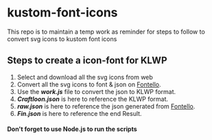 # kustom-font-icons
This repo is to maintain a temp work as reminder for steps to follow to convert svg icons to kustom font icons

## Steps to create a icon-font for KLWP

1. Select and download all the svg icons from web
2. Convert all the svg icons to font & json on [Fontello](https://fontello.com/ "Fontello").
3. Use the _**work.js**_ file to convert the json to KLWP format.
4. _**Craftloon.json**_ is here to reference the KLWP format.
5. _**raw.json**_ is here to reference the json generated from [Fontello](https://fontello.com/ "Fontello").
6. _**Fin.json**_ is here to reference the end Result.

#### Don't forget to use Node.js to run the scripts
